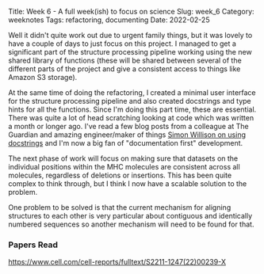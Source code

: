 Title: Week 6 - A full week(ish) to focus on science
Slug: week_6
Category: weeknotes
Tags: refactoring, documenting
Date: 2022-02-25


Well it didn't quite work out due to urgent family things, but it was lovely to have a couple of days to just focus on this project. I managed to get a significant part of the structure processing pipeline working using the new shared library of functions (these will be shared between several of the different parts of the project and give a consistent access to things like Amazon S3 storage).

At the same time of doing the refactoring, I created a minimal user interface for the structure processing pipeline and also created docstrings and type hints for all the functions. Since I'm doing this part time, these are essential. There was quite a lot of head scratching looking at code which was written a month or longer ago. I've read a few blog posts from a colleague at The Guardian and amazing engineer/maker of things [Simon Willison on using docstrings](https://til.simonwillison.net/sphinx/sphinx-autodoc) and I'm now a big fan of "documentation first" development.

The next phase of work will focus on making sure that datasets on the individual positions within the MHC molecules are consistent across all molecules, regardless of deletions or insertions. This has been quite complex to think through, but I think I now have a scalable solution to the problem.

One problem to be solved is that the current mechanism for aligning structures to each other is very particular about contiguous and identically numbered sequences so another mechanism will need to be found for that. 

### **Papers Read**

https://www.cell.com/cell-reports/fulltext/S2211-1247(22)00239-X
